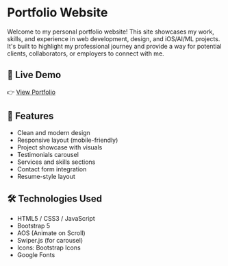 # Portfolio Website

Welcome to my personal portfolio website! This site showcases my work, skills, and experience in web development, design, and iOS/AI/ML projects. It's built to highlight my professional journey and provide a way for potential clients, collaborators, or employers to connect with me.

## 🔗 Live Demo

👉 [View Portfolio]([https://your-portfolio-link.com](https://portfolio-romins-projects-c886779f.vercel.app/))

## 📌 Features

- Clean and modern design
- Responsive layout (mobile-friendly)
- Project showcase with visuals
- Testimonials carousel
- Services and skills sections
- Contact form integration
- Resume-style layout

## 🛠️ Technologies Used

- HTML5 / CSS3 / JavaScript
- Bootstrap 5
- AOS (Animate on Scroll)
- Swiper.js (for carousel)
- Icons: Bootstrap Icons
- Google Fonts
